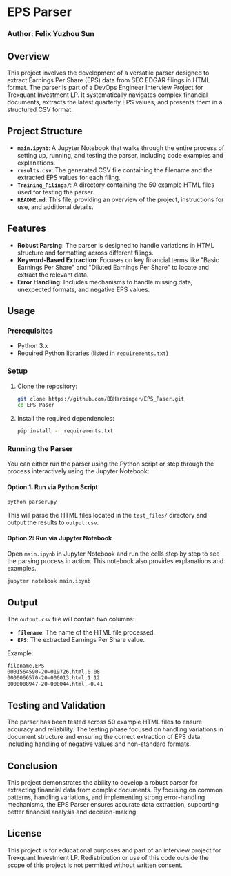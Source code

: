 # EPS Parser

### Author: Felix Yuzhou Sun

## Overview

This project involves the development of a versatile parser designed to extract Earnings Per Share (EPS) data from SEC EDGAR filings in HTML format. The parser is part of a DevOps Engineer Interview Project for Trexquant Investment LP. It systematically navigates complex financial documents, extracts the latest quarterly EPS values, and presents them in a structured CSV format.

## Project Structure

- **`main.ipynb`**: A Jupyter Notebook that walks through the entire process of setting up, running, and testing the parser, including code examples and explanations.
- **`results.csv`**: The generated CSV file containing the filename and the extracted EPS values for each filing.
- **`Training_Filings/`**: A directory containing the 50 example HTML files used for testing the parser.
- **`README.md`**: This file, providing an overview of the project, instructions for use, and additional details.

## Features

- **Robust Parsing**: The parser is designed to handle variations in HTML structure and formatting across different filings.
- **Keyword-Based Extraction**: Focuses on key financial terms like "Basic Earnings Per Share" and "Diluted Earnings Per Share" to locate and extract the relevant data.
- **Error Handling**: Includes mechanisms to handle missing data, unexpected formats, and negative EPS values.

## Usage

### Prerequisites

- Python 3.x
- Required Python libraries (listed in `requirements.txt`)

### Setup

1. Clone the repository:

   ```bash
   git clone https://github.com/BBHarbinger/EPS_Paser.git
   cd EPS_Paser
   ```

2. Install the required dependencies:

   ```bash
   pip install -r requirements.txt
   ```

### Running the Parser

You can either run the parser using the Python script or step through the process interactively using the Jupyter Notebook:

#### Option 1: Run via Python Script

```bash
python parser.py
```

This will parse the HTML files located in the `test_files/` directory and output the results to `output.csv`.

#### Option 2: Run via Jupyter Notebook

Open `main.ipynb` in Jupyter Notebook and run the cells step by step to see the parsing process in action. This notebook also provides explanations and examples.

```bash
jupyter notebook main.ipynb
```

## Output

The `output.csv` file will contain two columns:
- **`filename`**: The name of the HTML file processed.
- **`EPS`**: The extracted Earnings Per Share value.

Example:

```plaintext
filename,EPS
0001564590-20-019726.html,0.08
0000066570-20-000013.html,1.12
0000008947-20-000044.html,-0.41
```

## Testing and Validation

The parser has been tested across 50 example HTML files to ensure accuracy and reliability. The testing phase focused on handling variations in document structure and ensuring the correct extraction of EPS data, including handling of negative values and non-standard formats.

## Conclusion

This project demonstrates the ability to develop a robust parser for extracting financial data from complex documents. By focusing on common patterns, handling variations, and implementing strong error-handling mechanisms, the EPS Parser ensures accurate data extraction, supporting better financial analysis and decision-making.

## License

This project is for educational purposes and part of an interview project for Trexquant Investment LP. Redistribution or use of this code outside the scope of this project is not permitted without written consent.

